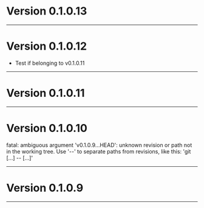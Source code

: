 # Version 0.1.0.13

----------

# Version 0.1.0.12
 - Test if belonging to v0.1.0.11

----------

# Version 0.1.0.11

----------

# Version 0.1.0.10
fatal: ambiguous argument 'v0.1.0.9...HEAD': unknown revision or path not in the working tree.
Use '--' to separate paths from revisions, like this:
'git <command> [<revision>...] -- [<file>...]'

----------

# Version 0.1.0.9

----------



